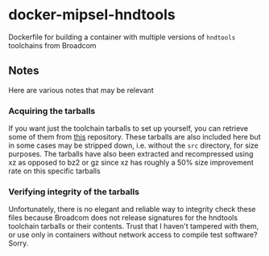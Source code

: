 # docker-mipsel-hndtools
Dockerfile for building a container with multiple versions of `hndtools` toolchains from Broadcom

## Notes

Here are various notes that may be relevant

### Acquiring the tarballs

If you want just the toolchain tarballs to set up yourself, you can retrieve some of them from [this](https://github.com/mzpqnxow/hndtools-toolchains) repository. These tarballs are also included here but in some cases may be stripped down, i.e. without the ```src``` directory, for size purposes. The tarballs have also been extracted and recompressed using xz as opposed to bz2 or gz since xz has roughly a 50% size improvement rate on this specific tarballs

### Verifying integrity of the tarballs

Unfortunately, there is no elegant and reliable way to integrity check these files because Broadcom does not release signatures for the hndtools toolchain tarballs or their contents. Trust that I haven't tampered with them, or use only in containers without network access to compile test software? Sorry.